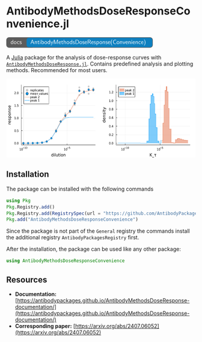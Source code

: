 # AntibodyMethodsDoseResponseConvenience.jl

[<img src="AntibodyMethodsDoseResponse-docs.svg" style="height: 2em;">](https://antibodypackages.github.io/AntibodyMethodsDoseResponse-documentation/)

A [Julia](https://julialang.org/) package for the analysis of dose-response curves with [`AntibodyMethodsDoseResponse.jl`](https://github.com/AntibodyPackages/AntibodyMethodsDoseResponse.jl). Contains predefined analysis and plotting methods. Recommended for most users.


<img src="example.svg" style="height: 15em;">

## Installation

The package can be installed with the following commands

```julia
using Pkg
Pkg.Registry.add()
Pkg.Registry.add(RegistrySpec(url = "https://github.com/AntibodyPackages/AntibodyPackagesRegistry"))
Pkg.add("AntibodyMethodsDoseResponseConvenience")
```
Since the package is not part of the `General` registry the commands install the additional registry `AntibodyPackagesRegistry` first.

After the installation, the package can be used like any other package:
```julia
using AntibodyMethodsDoseResponseConvenience
```

## Resources

* **Documentation:** [https://antibodypackages.github.io/AntibodyMethodsDoseResponse-documentation/](https://antibodypackages.github.io/AntibodyMethodsDoseResponse-documentation/)
* **Corresponding paper:** [https://arxiv.org/abs/2407.06052](https://arxiv.org/abs/2407.06052)



